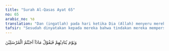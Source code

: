 ```yaml
---
title: "Surah Al-Qasas Ayat 65"
no: 65
arabic_no: ٦٥
translation: "Dan (ingatlah) pada hari ketika Dia (Allah) menyeru mereka, dan berfirman, “Apakah jawabanmu terhadap para rasul?”"
tafsir: "Sesudah dinyatakan kepada mereka bahwa tindakan mereka mempersekutukan Allah adalah sesat, maka sebagai cercaan atas perbuatannya, itu pada ayat ini ditanyakan kepada mereka tentang bagaimana cara mereka menyambut seruan para rasul untuk membersihkan diri dari penyembahan berhala, dan mengajak berakidah tauhid, mengesakan Allah. Mereka diam seribu bahasa, tidak dapat mengemukakan sedikit pun alasan sebagai jawaban dari pernyataan yang dilontarkan. Mereka bingung tidak tahu apa yang mesti dikatakan. Oleh karena itu, mereka saling bertanya, seperti orang yang sedang menghadapi kesulitan. Mereka tertunduk karena malu dan menyesal. Apabila para rasul tidak dapat menjawab pertanyaan yang dimajukan kepadanya tentang jawaban dan sambutan kaumnya mengenai seruannya kepada mereka, tentu orang-orang yang sesat dan menyesatkan di dunia yang tidak mengindahkan seruan nabi-nabi lebih cemas lagi. Firman Allah:\n\n(Ingatlah) pada hari ketika Allah mengumpulkan para rasul, lalu Dia bertanya (kepada mereka), \"Apa jawaban (kaummu) terhadap (seruan)mu?\" Mereka (para rasul) menjawab, \"Kami tidak tahu (tentang itu). Sesungguhnya Engkaulah Yang Maha Mengetahui segala yang gaib.\" (al-Ma'idah/5: 109)"
---
```

وَيَوْمَ يُنَادِيْهِمْ فَيَقُوْلُ مَاذَآ اَجَبْتُمُ الْمُرْسَلِيْنَ 